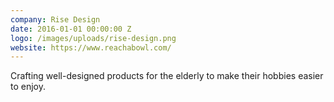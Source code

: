 ```yaml
---
company: Rise Design
date: 2016-01-01 00:00:00 Z
logo: /images/uploads/rise-design.png
website: https://www.reachabowl.com/
---
```

Crafting well-designed products for the elderly to make their hobbies easier to enjoy.